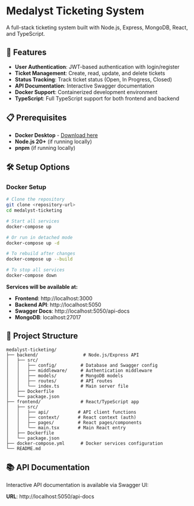 # Medalyst Ticketing System

A full-stack ticketing system built with Node.js, Express, MongoDB, React, and TypeScript.

## 🚀 Features

- **User Authentication**: JWT-based authentication with login/register
- **Ticket Management**: Create, read, update, and delete tickets
- **Status Tracking**: Track ticket status (Open, In Progress, Closed)
- **API Documentation**: Interactive Swagger documentation
- **Docker Support**: Containerized development environment
- **TypeScript**: Full TypeScript support for both frontend and backend

## 📋 Prerequisites

- **Docker Desktop** - [Download here](https://www.docker.com/products/docker-desktop/)
- **Node.js 20+** (if running locally)
- **pnpm** (if running locally)

## 🛠️ Setup Options

### Docker Setup


```bash
# Clone the repository
git clone <repository-url>
cd medalyst-ticketing

# Start all services
docker-compose up

# Or run in detached mode
docker-compose up -d

# To rebuild after changes
docker-compose up --build

# To stop all services
docker-compose down
```

**Services will be available at:**
- **Frontend**: http://localhost:3000
- **Backend API**: http://localhost:5050
- **Swagger Docs**: http://localhost:5050/api-docs
- **MongoDB**: localhost:27017

## 📁 Project Structure

```
medalyst-ticketing/
├── backend/                 # Node.js/Express API
│   ├── src/
│   │   ├── config/         # Database and Swagger config
│   │   ├── middleware/     # Authentication middleware
│   │   ├── models/         # MongoDB models
│   │   ├── routes/         # API routes
│   │   └── index.ts        # Main server file
│   ├── Dockerfile
│   └── package.json
├── frontend/               # React/TypeScript app
│   ├── src/
│   │   ├── api/           # API client functions
│   │   ├── context/       # React context (auth)
│   │   ├── pages/         # React pages/components
│   │   └── main.tsx       # Main React entry
│   ├── Dockerfile
│   └── package.json
├── docker-compose.yml      # Docker services configuration
└── README.md
```

## 📚 API Documentation

Interactive API documentation is available via Swagger UI:

**URL**: http://localhost:5050/api-docs

